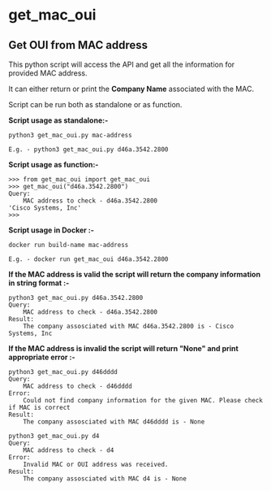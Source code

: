 # get_mac_oui
## Get OUI from MAC address

This python script will access the API and get all the information for provided MAC address.

It can either return or print the **Company Name** associated with the MAC.

Script can be run both as standalone or as function. 

**Script usage as standalone:-**
```
python3 get_mac_oui.py mac-address

E.g. - python3 get_mac_oui.py d46a.3542.2800
````

**Script usage as function:-**
```
>>> from get_mac_oui import get_mac_oui
>>> get_mac_oui("d46a.3542.2800")
Query:
	MAC address to check - d46a.3542.2800
'Cisco Systems, Inc'
>>>
```

**Script usage in Docker :-**
```
docker run build-name mac-address 

E.g. - docker run get_mac_oui d46a.3542.2800
````

**If the MAC address is valid the script will return the company information in string format :-**

```
python3 get_mac_oui.py d46a.3542.2800
Query:
	MAC address to check - d46a.3542.2800
Result:
	The company assosciated with MAC d46a.3542.2800 is - Cisco Systems, Inc
```

**If the MAC address is invalid the script will return "None" and print appropriate error :-**

```
python3 get_mac_oui.py d46dddd
Query:
	MAC address to check - d46dddd
Error:
	Could not find company information for the given MAC. Please check if MAC is correct
Result:
	The company assosciated with MAC d46dddd is - None
```

```
python3 get_mac_oui.py d4
Query:
	MAC address to check - d4
Error:
	Invalid MAC or OUI address was received.
Result:
	The company assosciated with MAC d4 is - None
```
